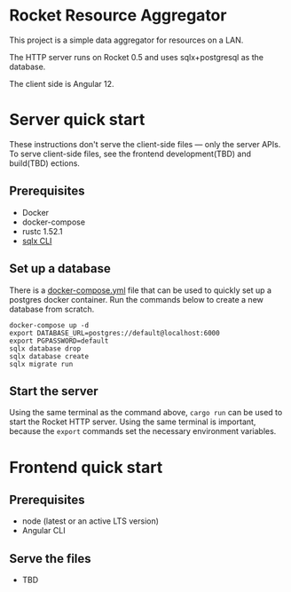 # Rocket Resource Aggregator

This project is a simple data aggregator for resources on a LAN.

The HTTP server runs on Rocket 0.5 and uses sqlx+postgresql as the database.

The client side is Angular 12.

# Server quick start

These instructions don't serve the client-side files — only the server APIs.
To serve client-side files, see the frontend development(TBD) and build(TBD)
ections.

## Prerequisites

- Docker
- docker-compose
- rustc 1.52.1
- [sqlx CLI](https://github.com/launchbadge/sqlx/blob/master/sqlx-cli/README.md)

## Set up a database

There is a [docker-compose.yml](./docker-compose.yml) file that can be used to
quickly set up a postgres docker container. Run the commands below to create a
new database from scratch.

```
docker-compose up -d
export DATABASE_URL=postgres://default@localhost:6000
export PGPASSWORD=default
sqlx database drop
sqlx database create
sqlx migrate run
```

## Start the server

Using the same terminal as the command above, `cargo run` can be used to start
the Rocket HTTP server. Using the same terminal is important, because the
`export` commands set the necessary environment variables.

# Frontend quick start

## Prerequisites

- node (latest or an active LTS version)
- Angular CLI

## Serve the files

- TBD
